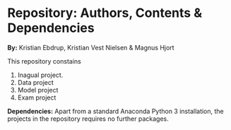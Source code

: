 # Repository: Authors, Contents & Dependencies

**By:** Kristian Ebdrup, Kristian Vest Nielsen & Magnus Hjort

This repository constains
1. Inagual project. 
2. Data project
3. Model project
4. Exam project



**Dependencies:** Apart from a standard Anaconda Python 3 installation, the projects in the repository requires no further packages. 
